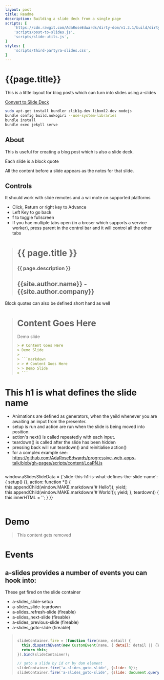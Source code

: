 ```yaml
---
layout: post
title: Readme
description: Building a slide deck from a single page
scripts: [
	'https://cdn.rawgit.com/AdaRoseEdwards/dirty-dom/v1.3.1/build/dirty-dom-lib.min.js',
	'scripts/post-to-slides.js',
	'scripts/slide-utils.js',
]
styles: [
	'scripts/third-party/a-slides.css',
]
---
```


# {{page.title}}

This is a little layout for blog posts which can turn into slides using a-slides

<!-- Link to trigger conversion script -->
[Convert to Slide Deck](#aslides)

```bash
sudo apt-get install bundler zlib1g-dev libxml2-dev nodejs
bundle config build.nokogiri --use-system-libraries
bundle install
bundle exec jekyll serve
```

## About

This is useful for creating a blog post which is also a slide deck.

Each slide is a block quote

All the content before a slide appears as the notes for that slide.

## Controls

It should work with slide remotes and a wii mote on supported platforms

* Click, Return or right key to Advance
* Left Key to go back
* f to toggle fullscreen
* If you hae multiple tabs open (in a broser which supports a service worker), press parent in the control bar and it will control all the other tabs

<!-- This slide uses information from _config.yml and the page settings -->
<blockquote class="dark" id="splash-slide" style="background-image: url('images/pattern.svg');">
<h1>{{ page.title }}</h1>
<h3>{{ page.description }}</h3>
<h2>{{site.author.name}} - {{site.author.company}}</h2>
</blockquote>

Block quotes can also be defined short hand as well

> # Content Goes Here
> Demo slide
>
> ```markdown
> > # Content Goes Here
> > Demo Slide
> >
> > ```markdown
> > > # Content Goes Here
> > > Demo Slide
> > ```
> ```

# This h1 is what defines the slide name

* Animations are defined as generators, when the yeild whenever you are awaiting an input from the presenter.
* setup is run and action are run when the slide is being moved into position.
* action's next() is called repeatedly with each input.
* teardown() is called after the slide has been hidden
* pressing back will run teardown() and reinitialise action()
* for a complex example see: https://github.com/AdaRoseEdwards/progressive-web-apps-talk/blob/gh-pages/scripts/content/LoaPN.js

>```javascript
window.aSlidesSlideData = {'slide-this-h1-is-what-defines-the-slide-name': {
	setup() {},
	action: function *() {
		this.appendChild(window.MAKE.markdown('# Hello'));
		yield;
		this.appendChild(window.MAKE.markdown('# World'));
		yield;
	},
	teardown() {
		this.innerHTML = '';
	}
}}
>```

# Demo

<script>
	window.aSlidesSlideData['slide-demo'] = {
		setup: function () {
			this.innerHTML = '';
		},

		// action: function *() {
		// 	this.addMarkdown('# Hello');
		// 	yield;
		// 	this.addMarkdown('# World');
		// 	yield;
		//	return;
		// },
		//
		// This fake generator is an a-slides compatible
		// es5 shim, from post-to-slides.js
		action: window.FakeGenerator([
			function() {this.addMarkdown('# Hello');},
			function() {this.addMarkdown('# World');},
			function() {this.addMarkdown('## - From Ada');},
			function() {},
		]),
		teardown: function () {
			this.innerHTML = '';
		}
	};
</script>
> This content gets removed

# Events

## a-slides provides a number of events you can hook into:

These get fired on the slide container

* a-slides_slide-setup
* a-slides_slide-teardown
* a-slides_refresh-slide (fireable)
* a-slides_next-slide (fireable)
* a-slides_previous-slide (fireable)
* a-slides_goto-slide (fireable)

> ```javascript
>
> slideContainer.fire = (function fire(name, detail) {
> 	this.dispatchEvent(new CustomEvent(name, { detail: detail || {}}));
> 	return this;
> }).bind(slideContainer);
>
> // goto a slide by id or by dom element
> slideContainer.fire('a-slides_goto-slide', {slide: 0});
> slideContainer.fire('a-slides_goto-slide', {slide: document.querySelector('.a-slide')});
> ```

